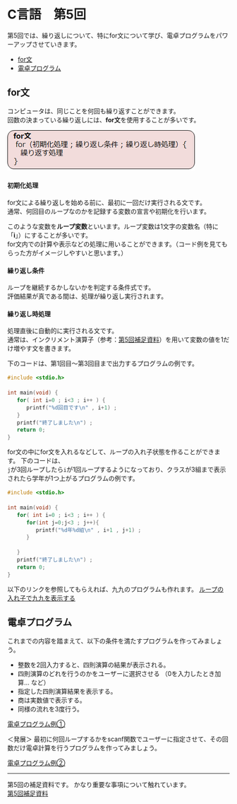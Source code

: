 # C言語　第5回　
第5回では、繰り返しについて、特にfor文について学び、電卓プログラムをパワーアップさせていきます。    
     
  - [for文](#for文)  
  - [電卓プログラム](#電卓プログラム)

## for文  
コンピュータは、同じことを何回も繰り返すことができます。    
回数の決まっている繰り返しには、**for文**を使用することが多いです。  

![](./img/pc_05_1.png)

#### 初期化処理
for文による繰り返しを始める前に、最初に一回だけ実行される文です。  
通常、何回目のループなのかを記録する変数の宣言や初期化を行います。

このような変数を**ループ変数**といいます。ループ変数は1文字の変数名（特に「**i**」）にすることが多いです。  
for文内での計算や表示などの処理に用いることができます。（コード例を見てもらった方がイメージしやすいと思います。） 

#### 繰り返し条件
ループを継続するかしないかを判定する条件式です。  
評価結果が真である間は、処理が繰り返し実行されます。

#### 繰り返し時処理
処理直後に自動的に実行される文です。  
通常は、インクリメント演算子（参考：[第5回補足資料](pc_05+.md)）を用いて変数の値を1だけ増やす文を書きます。

下のコードは、第1回目～第3回目まで出力するプログラムの例です。  

``` C
#include <stdio.h>

int main(void) {
   for( int i=0 ; i<3 ; i++ ) {
      printf("%d回目です\n" , i+1) ;
   }
   printf("終了しました\n") ;
   return 0;
}	
```

for文の中にfor文を入れるなどして、ループの入れ子状態を作ることができます。  下のコードは、  
`j`が3回ループしたら`i`が1回ループするようになっており、クラスが3組まで表示されたら学年が1つ上がるプログラムの例です。

``` C
#include <stdio.h>

int main(void) {
   for( int i=0 ; i<3 ; i++ ) {
      for(int j=0;j<3 ; j++){
         printf("%d年%d組\n" , i+1 , j+1) ;
      }
		
   }
   printf("終了しました\n") ;
   return 0;
}	
```

以下のリンクを参照してもらえれば、九九のプログラムも作れます。
[ループの入れ子で九九を表示する](https://bit.ly/3RHA0sc)     

## 電卓プログラム
これまでの内容を踏まえて、以下の条件を満たすプログラムを作ってみましょう。  

- 整数を2回入力すると、四則演算の結果が表示される。  
- 四則演算のどれを行うのかをユーザーに選択させる  （0を入力したとき加算… など）  
- 指定した四則演算結果を表示する。  
- 商は実数値で表示する。
- 同様の流れを3度行う。

[電卓プログラム例①](pc_code_05_01.md)

＜発展＞
最初に何回ループするかをscanf関数でユーザーに指定させて、その回数だけ電卓計算を行うプログラムを作ってみましょう。

[電卓プログラム例②](pc_code_05_02.md)

-----------------------------------
  第5回の補足資料です。
 かなり重要な事項について触れています。  
  [第5回補足資料](pc_05+.md) 
